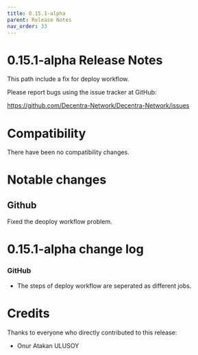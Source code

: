 ```yaml
---
title: 0.15.1-alpha
parent: Release Notes
nav_order: 33
---
```


0.15.1-alpha Release Notes
====================

This path include a fix for deploy workflow.

Please report bugs using the issue tracker at GitHub:

  <https://github.com/Decentra-Network/Decentra-Network/issues>

Compatibility
==============

There have been no compatibility changes.

Notable changes
===============

## Github
Fixed the deoploy workflow problem.

0.15.1-alpha change log
=================

### GitHub
- The steps of deploy workflow are seperated as different jobs.

Credits
=======

Thanks to everyone who directly contributed to this release:

- Onur Atakan ULUSOY

